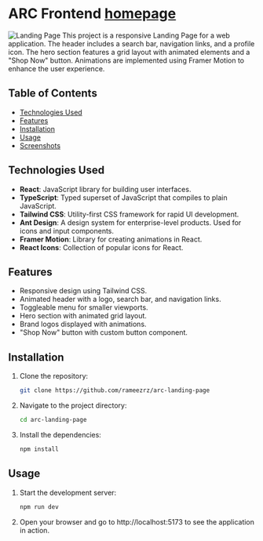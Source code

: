 # ARC Frontend [homepage](https://arc-nine-gamma.vercel.app/)

![Landing Page](https://ovq37ygrsuppsjg2.public.blob.vercel-storage.com/arc-ui-HRBgH46LUzIKCyIY6ubO92Q064Ea3y)
This project is a responsive Landing Page for a web application. The header includes a search bar, navigation links, and a profile icon. The hero section features a grid layout with animated elements and a "Shop Now" button. Animations are implemented using Framer Motion to enhance the user experience.

## Table of Contents

- [Technologies Used](#technologies-used)
- [Features](#features)
- [Installation](#installation)
- [Usage](#usage)
- [Screenshots](#screenshots)

## Technologies Used

- **React**: JavaScript library for building user interfaces.
- **TypeScript**: Typed superset of JavaScript that compiles to plain JavaScript.
- **Tailwind CSS**: Utility-first CSS framework for rapid UI development.
- **Ant Design**: A design system for enterprise-level products. Used for icons and input components.
- **Framer Motion**: Library for creating animations in React.
- **React Icons**: Collection of popular icons for React.

## Features

- Responsive design using Tailwind CSS.
- Animated header with a logo, search bar, and navigation links.
- Toggleable menu for smaller viewports.
- Hero section with animated grid layout.
- Brand logos displayed with animations.
- "Shop Now" button with custom button component.

## Installation

1. Clone the repository:
   ```bash
   git clone https://github.com/rameezrz/arc-landing-page
   ```
2. Navigate to the project directory:
   ```bash
   cd arc-landing-page
   ```
3. Install the dependencies:
   ```bash
   npm install
   ```

## Usage

1. Start the development server:
   ```bash
   npm run dev
   ```
2. Open your browser and go to http://localhost:5173 to see the application in action.
